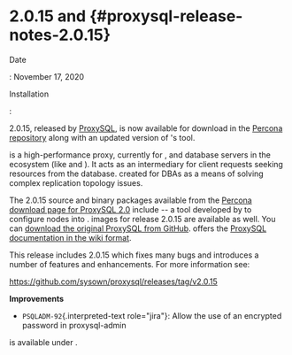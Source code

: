 # 2.0.15 and {#proxysql-release-notes-2.0.15}

Date

:   November 17, 2020

Installation

:   

2.0.15, released by [ProxySQL](), is now available for download in the
[Percona repository]() along with an updated version of 's tool.

is a high-performance proxy, currently for , and database servers in the
ecosystem (like and ). It acts as an intermediary for client requests
seeking resources from the database. created for DBAs as a means of
solving complex replication topology issues.

The 2.0.15 source and binary packages available from the [Percona
download page for ProxySQL 2.0]() include -- a tool developed by to
configure nodes into . images for release 2.0.15 are available as well.
You can [download the original ProxySQL from GitHub](). offers the
[ProxySQL documentation in the wiki format]().

This release includes 2.0.15 which fixes many bugs and introduces a
number of features and enhancements. For more information see:

<https://github.com/sysown/proxysql/releases/tag/v2.0.15>

**Improvements**

-   `PSQLADM-92`{.interpreted-text role="jira"}: Allow the use of an
    encrypted password in proxysql-admin

is available under .
